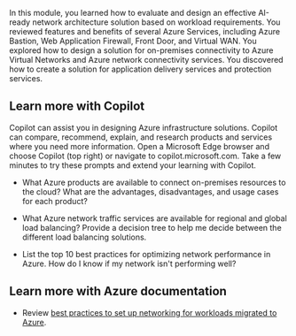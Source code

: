 In this module, you learned how to evaluate and design an effective AI-ready network architecture solution based on workload requirements. You reviewed features and benefits of several Azure Services, including Azure Bastion, Web Application Firewall, Front Door, and Virtual WAN. You explored how to design a solution for on-premises connectivity to Azure Virtual Networks and Azure network connectivity services. You discovered how to create a solution for application delivery services and protection services.

## Learn more with Copilot
Copilot can assist you in designing Azure infrastructure solutions. Copilot can compare, recommend, explain, and research products and services where you need more information. Open a Microsoft Edge browser and choose Copilot (top right) or navigate to copilot.microsoft.com. Take a few minutes to try these prompts and extend your learning with Copilot. 

- What Azure products are available to connect on-premises resources to the cloud? What are the advantages, disadvantages, and usage cases for each product?

- What Azure network traffic services are available for regional and global load balancing? Provide a decision tree to help me decide between the different load balancing solutions. 

- List the top 10 best practices for optimizing network performance in Azure. How do I know if my network isn't performing well?

## Learn more with Azure documentation

- Review [best practices to set up networking for workloads migrated to Azure](/azure/cloud-adoption-framework/migrate/azure-best-practices/migrate-best-practices-networking).



